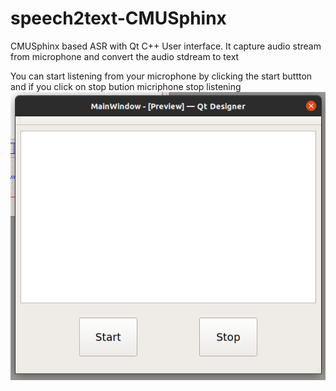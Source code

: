 # speech2text-CMUSphinx
CMUSphinx based ASR with Qt C++ User interface. It capture audio stream from microphone and convert the audio stdream to text

You can start listening from your microphone by clicking the start buttton and if you click on stop bution micriphone stop listening
![](ui-image.png)
